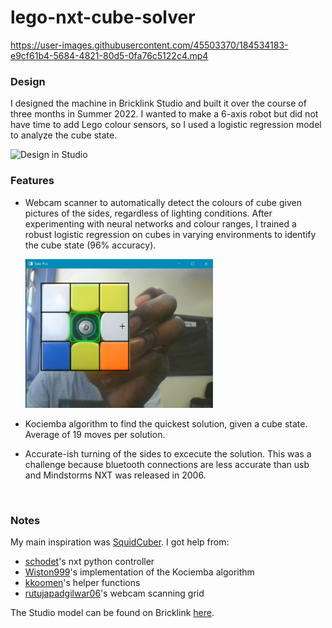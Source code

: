# lego-nxt-cube-solver


https://user-images.githubusercontent.com/45503370/184534183-e9cf61b4-5684-4821-80d5-0fa76c5122c4.mp4


### Design 

I designed the machine in Bricklink Studio and built it over the course of three months in Summer 2022. I wanted to make a 6-axis robot but did not have time to add Lego colour sensors, so I used a logistic regression model to analyze the cube state. 

<img src="Readme%20imgs/rubiks_cube_animation.gif" alt="Design in Studio" width="300"/>

<br />

### Features
- Webcam scanner to automatically detect the colours of cube given pictures of the sides, regardless of lighting conditions. After experimenting with neural networks and colour ranges, I trained a robust logistic regression on cubes in varying environments to identify the cube state (96% accuracy). 

    <img src="Readme%20imgs/take_pics_example.png" alt="Design in Studio" width="300"/>

- Kociemba algorithm to find the quickest solution, given a cube state. Average of 19 moves per solution. 

- Accurate-ish turning of the sides to excecute the solution. This was a challenge because bluetooth connections are less accurate than usb and Mindstorms NXT was released in 2006. 

<br />

### Notes

My main inspiration was [SquidCuber](https://github.com/efrantar/squidcuber). I got help from: 
- [schodet](https://github.com/schodet/nxt-python)'s nxt python controller
- [Wiston999](https://github.com/Wiston999/python-rubik)'s implementation of the Kociemba algorithm
- [kkoomen](https://github.com/kkoomen/qbr)'s helper functions
- [rutujapadgilwar06](https://github.com/rutujapadgilwar06/rubik-s-cube-solver)'s webcam scanning grid

The Studio model can be found on Bricklink [here](https://www.bricklink.com/v3/studio/design.page?idModel=352079). 